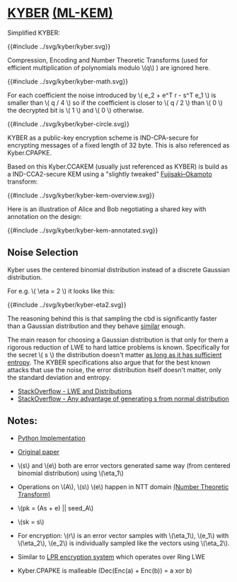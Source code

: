 # [KYBER](https://pq-crystals.org/kyber/index.shtml) [(ML-KEM)](https://csrc.nist.gov/pubs/fips/203/ipd)

Simplified KYBER:

{{#include ../svg/kyber/kyber.svg}}

Compression, Encoding and Number Theoretic Transforms (used for efficient multiplication of polynomials modulo \\(q\\) ) are ignored here.

{{#include ../svg/kyber/kyber-math.svg}}

For each coefficient the noise introduced by \\( e_2 + e^T r - s^T e_1 \\) is smaller than \\( q / 4 \\) so if the coefficient is closer to \\( q / 2 \\) than \\( 0 \\) the decrypted bit is \\( 1 \\) and \\( 0 \\) otherwise.

{{#include ../svg/kyber/kyber-circle.svg}}

KYBER as a public-key encryption scheme is IND-CPA-secure for encrypting messages of a fixed length of 32 byte.
This is also referenced as Kyber.CPAPKE.

Based on this Kyber.CCAKEM (usually just referenced as KYBER) is build as a IND-CCA2-secure KEM using a "slightly tweaked" [Fujisaki–Okamoto](https://link.springer.com/chapter/10.1007/3-540-48405-1_34) transform:

{{#include ../svg/kyber/kyber-kem-overview.svg}}

Here is an illustration of Alice and Bob negotiating a shared key with annotation on the design:

{{#include ../svg/kyber/kyber-kem-annotated.svg}}


## Noise Selection

Kyber uses the centered binomial distribution instead of a discrete Gaussian distribution.

For e.g. \\( \\eta = 2 \\) it looks like this:

{{#include ../svg/kyber/kyber-eta2.svg}}

The reasoning behind this is that sampling the cbd is significantly faster than a Gaussian distribution and they behave [similar](https://cryptojedi.org/papers/#newhope) enough.

The main reason for choosing a Gaussian distribution is that only for them a rigorous reduction of LWE to hard lattice problems is known.
Specifically for the secret \\( s \\) the distribution doesn't matter [as long as it has sufficient entropy](https://eprint.iacr.org/2020/119.pdf).
The KYBER specifications also argue that for the best known attacks that use the noise, the error distribution itself doesn't matter, only the standard deviation and entropy.


- [StackOverflow - LWE and Distributions](https://crypto.stackexchange.com/questions/107234/lwe-and-distributions)
- [StackOverflow - Any advantage of generating s from normal distribution](https://crypto.stackexchange.com/questions/42475/in-r-lwe-is-there-any-advantage-to-generate-secret-from-normal-distribution-ins)






## Notes:

- [Python Implementation](https://github.com/GiacomoPope/kyber-py/tree/main)

- [Original paper](https://eprint.iacr.org/2017/634.pdf)
- \\(s\\) and \\(e\\) both are error vectors generated same way (from centered binomial distribution) using \\(\\eta_1\\)
- Operations on \\(A\\), \\(s\\) \\(e\\) happen in NTT domain [(Number Theoretic Transform)](https://electricdusk.com/ntt.html)
- \\(pk = (As + e) || seed_A\\)
- \\(sk = s\\)
- For encryption: \\(r\\) is an error vector samples with \\(\\eta_1\\), \\(e_1\\) with \\(\\eta_2\\), \\(e_2\\) is individually sampled like the vectors using \\(\\eta_2\\).
- Similar to [LPR encryption system](https://eprint.iacr.org/2012/230.pdf) which operates over Ring LWE

- Kyber.CPAPKE is malleable (Dec(Enc(a) + Enc(b)) = a xor b)